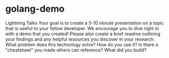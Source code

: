 # golang-demo
Lightning Talks Your goal is to create a 5-10 minute presentation on a topic that is useful to your fellow developer. We encourage you to dive right in with a demo that you created! Please also create a brief readme outlining your findings and any helpful resources you discover in your research.  What problem does this technology solve? How do you use it? Is there a "cheatsheet" you made others can reference? What did you build?
